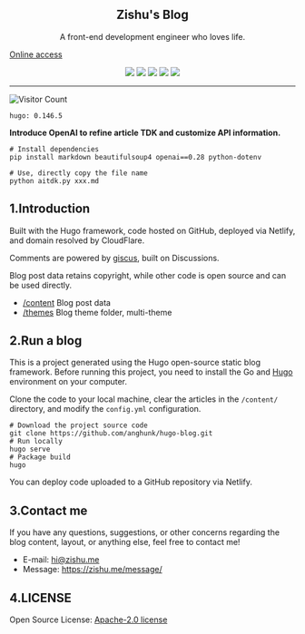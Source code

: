 <h2 align="center"> Zishu's Blog </h2>
<p align="center"> A front-end development engineer who loves life.</p>

[Online access](https://zishu.me)

<p align="center">
<img src="https://img.shields.io/github/last-commit/anghunk/hugo-blog">
<img src="https://img.shields.io/github/commit-activity/t/anghunk/hugo-blog">
<img src="https://img.shields.io/github/forks/anghunk/hugo-blog?style=flat">
<img src="https://img.shields.io/github/stars/anghunk/hugo-blog?style=flat">
<img src="https://img.shields.io/github/license/anghunk/hugo-blog">
</p>

---

![Visitor Count](https://profile-counter.glitch.me/zishu_me/count.svg)

```shell
hugo: 0.146.5
```

**Introduce OpenAI to refine article TDK and customize API information.**

```shell
# Install dependencies
pip install markdown beautifulsoup4 openai==0.28 python-dotenv
```

```shell
# Use, directly copy the file name
python aitdk.py xxx.md
```

## 1.Introduction

Built with the Hugo framework, code hosted on GitHub, deployed via Netlify, and domain resolved by CloudFlare.

Comments are powered by [giscus](https://giscus.app/), built on Discussions.

Blog post data retains copyright, while other code is open source and can be used directly.

* [/content](content) Blog post data
* [/themes](themes) Blog theme folder, multi-theme


## 2.Run a blog

This is a project generated using the Hugo open-source static blog framework. Before running this project, you need to install the Go and [Hugo](https://gohugo.io/documentation/) environment on your computer.

Clone the code to your local machine, clear the articles in the `/content/` directory, and modify the `config.yml` configuration.

```shell
# Download the project source code
git clone https://github.com/anghunk/hugo-blog.git
# Run locally
hugo serve
# Package build
hugo
```

You can deploy code uploaded to a GitHub repository via Netlify.

## 3.Contact me

If you have any questions, suggestions, or other concerns regarding the blog content, layout, or anything else, feel free to contact me!

- E-mail: hi@zishu.me
- Message: https://zishu.me/message/

## 4.LICENSE

Open Source License: [Apache-2.0 license](LICENSE)
